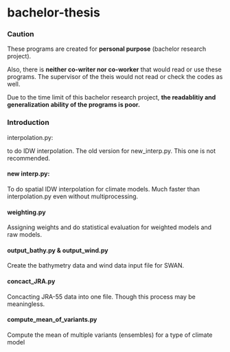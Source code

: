 # bachelor-thesis

### Caution

These programs are created for **personal purpose** (bachelor research project). 

Also, there is **neither co-writer nor co-worker** that would read or use these programs. The supervisor of the theis would not read or check the codes as well.

Due to the time limit of this bachelor research project, **the readablitiy and generalization ability of the programs is poor.**

### Introduction

interpolation.py:

to do IDW interpolation. The old version for new_interp.py. This one is not recommended.

#### new interp.py:

To do spatial IDW interpolation for climate models. Much faster than interpolation.py even without multiprocessing.

#### weighting.py

Assigning weights and do statistical evaluation for weighted models and raw models.

#### output_bathy.py & output_wind.py

Create the bathymetry data and wind data input file for SWAN.

#### concact_JRA.py

Concacting JRA-55 data into one file. Though this process may be meaningless.

#### compute_mean_of_variants.py

Compute the mean of multiple variants (ensembles) for a type of climate model




